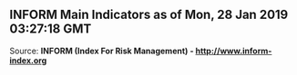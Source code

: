 ## INFORM Main Indicators as of Mon, 28 Jan 2019 03:27:18 GMT

Source: **INFORM (Index For Risk Management) - http://www.inform-index.org**